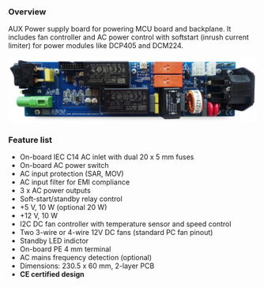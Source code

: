 ### Overview

AUX Power supply board for powering MCU board and backplane. It includes fan controller and AC power control with softstart (inrush current limiter) for power modules like DCP405 and DCM224.

![module](Images/AUX_PS_r3B4.jpg)

### Feature list

* On-board IEC C14 AC inlet with dual 20 x 5 mm fuses
* On-board AC power switch
* AC input protection (SAR, MOV)
* AC input filter for EMI compliance
* 3 x AC power outputs
* Soft-start/standby relay control
* +5 V, 10 W (optional 20 W)
* +12 V, 10 W
* I2C DC fan controller with temperature sensor and speed control
* Two 3-wire or 4-wire 12V DC fans (standard PC fan pinout)
* Standby LED indictor
* On-board PE 4 mm terminal
* AC mains frequency detection (optional)
* Dimensions: 230.5 x 60 mm, 2-layer PCB
* **CE certified design**
